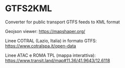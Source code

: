 # GTFS2KML
Converter for public transport GTFS feeds to KML format


Geojson viewer: https://mapshaper.org/

Linee COTRAL (Lazio, Italia) in formato GTFS: https://www.cotralspa.it/open-data

Linee ATAC e ROMA TPL (mappa interattiva): https://www.transit.land/map#11.36/41.9643/12.6118

